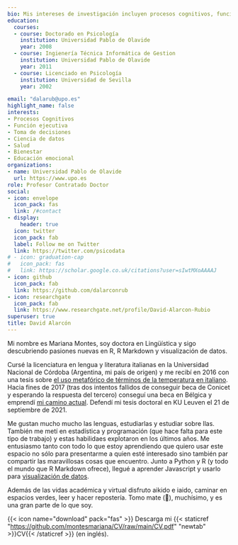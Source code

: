 ```yaml
---
bio: Mis intereses de investigación incluyen procesos cognitivos, función ejecutiva, salud y actividad física. 
education:
  courses:
  - course: Doctorado en Psicología
    institution: Universidad Pablo de Olavide
    year: 2008
  - course: Ingienería Técnica Informática de Gestion
    institution: Universidad Pablo de Olavide
    year: 2011
  - course: Licenciado en Psicología
    institution: Universidad de Sevilla
    year: 2002

email: "dalarub@upo.es"
highlight_name: false
interests:
- Procesos Cognitivos
- Función ejecutiva
- Toma de decisiones
- Ciencia de datos
- Salud
- Bienestar
- Educación emocional
organizations:
- name: Universidad Pablo de Olavide
  url: https://www.upo.es
role: Profesor Contratado Doctor
social:
- icon: envelope
  icon_pack: fas
  link: /#contact
- display:
    header: true
  icon: twitter
  icon_pack: fab
  label: Follow me on Twitter
  link: https://twitter.com/psicodata
# - icon: graduation-cap
#   icon_pack: fas
#   link: https://scholar.google.co.uk/citations?user=sIwtMXoAAAAJ
- icon: github
  icon_pack: fab
  link: https://github.com/dalarconrub
- icon: researchgate
  icon_pack: fab
  link: https://www.researchgate.net/profile/David-Alarcon-Rubio
superuser: true
title: David Alarcón
---
```


Mi nombre es Mariana Montes, soy doctora en Lingüística y sigo descubriendo pasiones nuevas en R, R Markdown y visualización de datos.

Cursé la licenciatura en lengua y literatura italianas en la Universidad Nacional de Córdoba (Argentina, mi país de origen) y me recibí en 2016 con una tesis sobre [el uso metafórico de términos de la temperatura en italiano](https://rdu.unc.edu.ar/bitstream/handle/11086/14119/Mariana%20Montes.pdf?sequence=1&isAllowed=y). Hacia fines de 2017 (tras dos intentos fallidos de conseguir beca de Conicet y esperando la respuesta del tercero) conseguí una beca en Bélgica y emprendí [mi camino actual](https://www.arts.kuleuven.be/ling/qlvl/people/pages/00118974). Defendí mi tesis doctoral en KU Leuven el 21 de septiembre de 2021.

Me gustan mucho mucho las lenguas, estudiarlas y estudiar sobre llas. También me metí en estadística y programación (que hace falta para este tipo de trabajo) y estas habilidaes explotaron en los últimos años. Me entusiasmo tanto con todo lo que estoy aprendiendo que quiero usar este espacio no sólo para presentarme a quien esté interesado sino también par compartir las maravillosas cosas que encuentro. Junto a Python y R (y todo el mundo que R Markdown ofrece), llegué a aprender Javascript y usarlo para [visualización de datos](https://qlvl.github.io/NephoVis/).

Además de las vidas académica y virtual disfruto aikido e iaido, caminar en espacios verdes, leer y hacer repostería. Tomo mate (🧉), muchísimo, y es una gran parte de lo que soy.

{{< icon name="download" pack="fas" >}} Descarga mi {{< staticref "https://github.com/montesmariana/CV/raw/main/CV.pdf" "newtab" >}}CV{{< /staticref >}} (en inglés).
